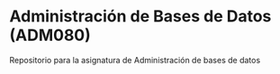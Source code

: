 # Administración de Bases de Datos (ADM080)
Repositorio para la asignatura de Administración de bases de datos
